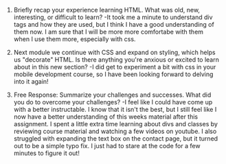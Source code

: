 1. Briefly recap your experience learning HTML. What was old, new, interesting, or difficult to learn?
	-It took me a minute to understand div tags and how they are used, but I think I have a good understanding of them now.
	I am sure that I will be more more comfortabe with them when I use them more, especially with css.

2. Next module we continue with CSS and expand on styling, which helps us "decorate" HTML. Is there anything you're anxious or excited to learn about in this new section?
	-I did get to experiment a bit with css in your mobile development course, so I have been looking forward to delving into it again!

3. Free Response: Summarize your challenges and successes. What did you do to overcome your challenges?
	-I feel like I could have come up with a better instructable. I know that it isn't the best, but I still feel like I now have a better understanding of this weeks material
	after this assignment. I spent a little extra time learning about divs and classes by reviewing course material and watching a few videos on youtube. 
	I also struggled with expanding the text box on the contact page, but it turned out to be a simple typo fix. I just had to stare at the code for a few minutes to figure it out!
